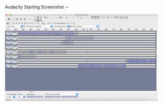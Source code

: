 Audacity Starting Screenshot -- 

![Screenshot of Audacity file that has a few tracks](Audacity%20Screenshot%20First.png)

